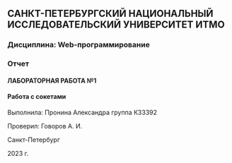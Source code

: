 ## САНКТ-ПЕТЕРБУРГСКИЙ НАЦИОНАЛЬНЫЙ ИССЛЕДОВАТЕЛЬСКИЙ УНИВЕРСИТЕТ ИТМО





### Дисциплина: Web-программирование



###            Отчет


#### ЛАБОРАТОРНАЯ РАБОТА №1

#### Работа с сокетами

Выполнила: Пронина Александра группа К33392

Проверил: Говоров А. И.







Санкт-Петербург

2023 г.